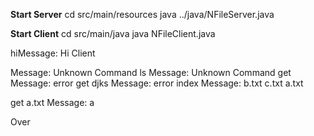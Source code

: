 <b>Start Server</b>
  cd src/main/resources
  java ../java/NFileServer.java

<b>Start Client</b>
  cd src/main/java
  java NFileClient.java



hiMessage:
Hi Client 

Message:
Unknown Command
ls
Message:
Unknown Command
get
Message:
error
get djks
Message:
error
index
Message:
b.txt
c.txt
a.txt

get a.txt
Message:
a

Over
